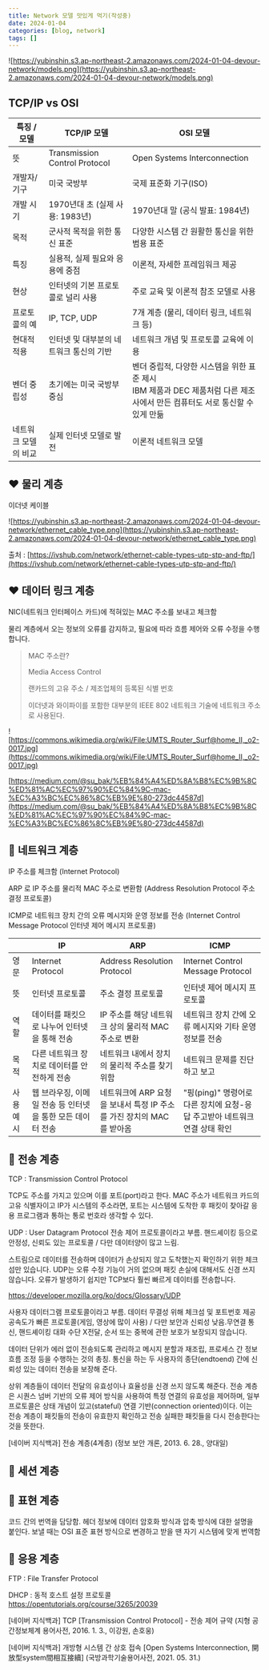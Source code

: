```yaml
---
title: Network 모델 맛있게 먹기(작성중)
date: 2024-01-04
categories: [blog, network]
tags: []
---
```


![https://yubinshin.s3.ap-northeast-2.amazonaws.com/2024-01-04-devour-network/models.png](https://yubinshin.s3.ap-northeast-2.amazonaws.com/2024-01-04-devour-network/models.png)


## TCP/IP vs OSI

| 특징 / 모델          | TCP/IP 모델                             | OSI 모델                                                                                                                         |
| -------------------- | --------------------------------------- | -------------------------------------------------------------------------------------------------------------------------------- |
| 뜻                   | Transmission Control Protocol           | Open Systems Interconnection                                                                                                     |
| 개발자/기구          | 미국 국방부                             | 국제 표준화 기구(ISO)                                                                                                            |
| 개발 시기            | 1970년대 초 (실제 사용: 1983년)         | 1970년대 말 (공식 발표: 1984년)                                                                                                  |
| 목적                 | 군사적 목적을 위한 통신 표준            | 다양한 시스템 간 원활한 통신을 위한 범용 표준                                                                                    |
| 특징                 | 실용적, 실제 필요와 응용에 중점         | 이론적, 자세한 프레임워크 제공                                                                                                   |
| 현상                 | 인터넷의 기본 프로토콜로 널리 사용      | 주로 교육 및 이론적 참조 모델로 사용                                                                                             |
| 프로토콜의 예        | IP, TCP, UDP                            | 7개 계층 (물리, 데이터 링크, 네트워크 등)                                                                                        |
| 현대적 적용          | 인터넷 및 대부분의 네트워크 통신의 기반 | 네트워크 개념 및 프로토콜 교육에 이용                                                                                            |
| 벤더 중립성          | 초기에는 미국 국방부 중심               | 벤더 중립적, 다양한 시스템을 위한 표준 제시 <br/> IBM 제품과 DEC 제품처럼 다른 제조사에서 만든 컴퓨터도 서로 통신할 수 있게 만듦 |
| 네트워크 모델의 비교 | 실제 인터넷 모델로 발전                 | 이론적 네트워크 모델                                                                                                             |



## ❤️ 물리 계층

이더넷 케이블

![https://yubinshin.s3.ap-northeast-2.amazonaws.com/2024-01-04-devour-network/ethernet_cable_type.png](https://yubinshin.s3.ap-northeast-2.amazonaws.com/2024-01-04-devour-network/ethernet_cable_type.png)

출처 : [https://ivshub.com/network/ethernet-cable-types-utp-stp-and-ftp/](https://ivshub.com/network/ethernet-cable-types-utp-stp-and-ftp/)

## ❤️ 데이터 링크 계층

NIC(네트워크 인터페이스 카드)에 적혀있는 MAC 주소를 보내고 체크함

물리 계층에서 오는 정보의 오류를 감지하고, 필요에 따라 흐름 제어와 오류 수정을 수행합니다.

> MAC 주소란? 
>
> Media Access Control
>
> 랜카드의 고유 주소 / 제조업체의 등록된 식별 번호 
>
> 이더넷과 와이파이를 포함한 대부분의 IEEE 802 네트워크 기술에 네트워크 주소로 사용된다.

![https://commons.wikimedia.org/wiki/File:UMTS_Router_Surf@home_II,_o2-0017.jpg](https://commons.wikimedia.org/wiki/File:UMTS_Router_Surf@home_II,_o2-0017.jpg)

[https://medium.com/@su_bak/%EB%84%A4%ED%8A%B8%EC%9B%8C%ED%81%AC%EC%97%90%EC%84%9C-mac-%EC%A3%BC%EC%86%8C%EB%9E%80-273dc44587d](https://medium.com/@su_bak/%EB%84%A4%ED%8A%B8%EC%9B%8C%ED%81%AC%EC%97%90%EC%84%9C-mac-%EC%A3%BC%EC%86%8C%EB%9E%80-273dc44587d)

## 💛 네트워크 계층

IP 주소를 체크함
(Internet Protocol)

ARP 로 IP 주소를 물리적 MAC 주소로 변환함
(Address Resolution Protocol 주소 결정 프로토콜)

ICMP로 네트워크 장치 간의 오류 메시지와 운영 정보를 전송
(Internet Control Message Protocol 인터넷 제어 메시지 프로토콜)


|           | IP                                                         | ARP                                                                   | ICMP                                                                       |
| --------- | ---------------------------------------------------------- | --------------------------------------------------------------------- | -------------------------------------------------------------------------- |
| 영문      | Internet Protocol                                          | Address Resolution Protocol                                           | Internet Control Message Protocol                                          |
| 뜻        | 인터넷 프로토콜                                            | 주소 결정 프로토콜                                                    | 인터넷 제어 메시지 프로토콜                                                |
| 역할      | 데이터를 패킷으로 나누어 인터넷을 통해 전송                | IP 주소를 해당 네트워크 상의 물리적 MAC 주소로 변환                   | 네트워크 장치 간에 오류 메시지와 기타 운영 정보를 전송                     |
| 목적      | 다른 네트워크 장치로 데이터를 안전하게 전송                | 네트워크 내에서 장치의 물리적 주소를 찾기 위함                        | 네트워크 문제를 진단하고 보고                                              |
| 사용 예시 | 웹 브라우징, 이메일 전송 등 인터넷을 통한 모든 데이터 전송 | 네트워크에 ARP 요청을 보내서 특정 IP 주소를 가진 장치의 MAC 를 받아옴 | "핑(ping)" 명령어로 다른 장치에 요청-응답 주고받아 네트워크 연결 상태 확인 |

## 💚 전송 계층

TCP : Transmission Control Protocol

TCP도 주소를 가지고 있으며 이를 포트(port)라고 한다. MAC 주소가 네트워크 카드의 고유 식별자이고 IP가 시스템의 주소라면, 포트는 시스템에 도착한 후 패킷이 찾아갈 응용 프로그램과 통하는 통로 번호라 생각할 수 있다.


UDP : User Datagram Protocol 
전송 제어 프로토콜이라고 부름.
핸드셰이킹 등으로 안정성, 신뢰도 있는 프로토콜 / 
다만 데이터양이 많고 느림.

스트림으로 데이터를 전송하며 데이터가 손상되지 않고 도착했는지 확인하기 위한 체크섬만 있습니다.
UDP는 오류 수정 기능이 거의 없으며 패킷 손실에 대해서도 신경 쓰지 않습니다. 
오류가 발생하기 쉽지만 TCP보다 훨씬 빠르게 데이터를 전송합니다.

https://developer.mozilla.org/ko/docs/Glossary/UDP

사용자 데이터그램 프로토콜이라고 부름.
데이터 무결성 위해 체크섬 및 포트번호 제공공속도가 빠른 프로토콜(게임, 영상에 많이 사용) /
다만 보안과 신뢰성 낮음.무연결 통신, 핸드셰이킹 대화 수단 X전달, 순서 또는 중복에 관한 보호가 보장되지 않습니다.

데이터 단위가 에러 없이 전송되도록 관리하고 메시지 분할과 재조립, 프로세스 간 정보 흐름 조정 등을 수행하는 것의 총칭. 통신을 하는 두 사용자의 종단(endtoend) 간에 신뢰성 있는 데이터 전송을 보장해 준다.

상위 계층들이 데이터 전달의 유효성이나 효율성을 신경 쓰지 않도록 해준다.
전송 계층은 시퀀스 넘버 기반의 오류 제어 방식을 사용하여 특정 연결의 유효성을 제어하며, 일부 프로토콜은 상태 개념이 있고(stateful) 연결 기반(connection oriented)이다. 이는 전송 계층이 패킷들의 전송이 유효한지 확인하고 전송 실패한 패킷들을 다시 전송한다는 것을 뜻한다.

[네이버 지식백과] 전송 계층(4계층) (정보 보안 개론, 2013. 6. 28., 양대일)

## 💙 세션 계층


## 💙 표현 계층

코드 간의 번역을 담당함. 
헤더 정보에 데이터 암호화 방식과 압축 방식에 대한 설명을 붙인다.
보낼 때는 OSI 표준 표현 방식으로 변경하고 받을 땐 자기 시스템에 맞게 번역함

## 💙 응용 계층

FTP : File Transfer Protocol

DHCP : 동적 호스트 설정 프로토콜 
https://opentutorials.org/course/3265/20039 

[네이버 지식백과] TCP [Transmission Control Protocol] - 전송 제어 규약 (지형 공간정보체계 용어사전, 2016. 1. 3., 이강원, 손호웅)

[네이버 지식백과] 개방형 시스템 간 상호 접속 [Open Systems Interconnection, 開放型system間相互接續] (국방과학기술용어사전, 2021. 05. 31.)
